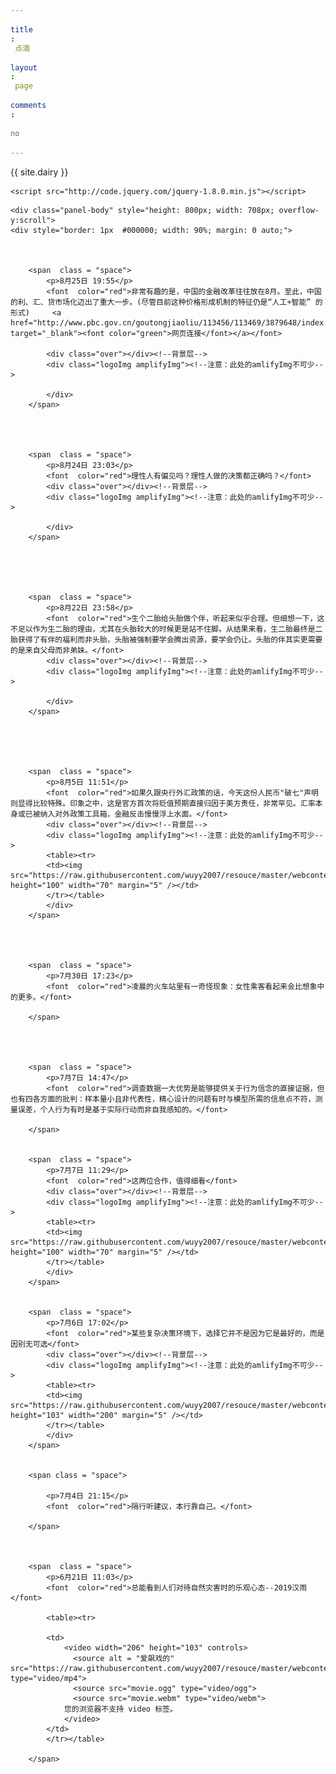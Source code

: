 ```yaml
---
title: 点滴
layout: page
comments: no
---
```


{{ site.dairy }}


<head>
	<style>
		.over {position: fixed; left:0; top:0; width:100%; z-index:100;}
		.tempContainer {position:fixed; width:100%; margin-right:0px; margin-left:0px; text-align:center; z-index:101;}
		span{
				display:block;
			}
			.space {
				margin-bottom:50px;
		img{
				height="200*0.518";
				width="200" ;
				border=0
			}
	</style>


	<script src="http://code.jquery.com/jquery-1.8.0.min.js"></script>
</head>


<body>
	<script>
		$(document).ready(function () {
			var imgsObj = $('.amplifyImg img');//需要放大的图像
			if(imgsObj){
				$.each(imgsObj,function(){
					$(this).click(function(){
						var currImg = $(this);
						coverLayer(1);
						var tempContainer = $('<div class=tempContainer></div>');//图片容器
						with(tempContainer){//width方法等同于$(this)
							appendTo("body");
							var windowWidth=$(window).width();
							var windowHeight=$(window).height();
							//获取图片原始宽度、高度
							var orignImg = new Image();
							orignImg.src =currImg.attr("src") ;
							var currImgWidth= orignImg.width;
							var currImgHeight = orignImg.height;
							if(currImgWidth<windowWidth){//为了让图片不失真，当图片宽度较小的时候，保留原图
								if(currImgHeight<windowHeight){
									var topHeight=(windowHeight-currImgHeight)/2;
									if(topHeight>35){/*此处为了使图片高度上居中显示在整个手机屏幕中：因为在android,ios的微信中会有一个title导航，35为title导航的高度*/
										topHeight=topHeight-35;
										css('top',topHeight);
									}else{
										css('top',25);
									}
									html('<img border=0 src=' + currImg.attr('src') + '>');
								}else{
									css('top',25);
									html('<img border=0 src=' + currImg.attr('src') + ' height='+windowHeight*0.7+'>');
								}
							}else{
								var currImgChangeHeight=(currImgHeight*windowWidth)/currImgWidth;
								if(currImgChangeHeight<windowHeight){
									var topHeight=(windowHeight-currImgChangeHeight)/2;
									if(topHeight>35){
										topHeight=topHeight-35;
										css('top',topHeight);
									}else{
										css('top',25);
									}
									html('<img border=0 src=' + currImg.attr('src') + ' width='+windowWidth*0.7+';>');
								}else{
									css('top',25);
									html('<img border=0 src=' + currImg.attr('src') + ' width='+windowWidth*0.7+'; height='+windowHeight*0.7+'>');
								}
							}
						}
						tempContainer.click(function(){
							$(this).remove();
							coverLayer(0);
						});
					});
				});
			}
			else{
				return false;
			}
			//使用禁用蒙层效果
			function coverLayer(tag){
				with($('.over')){
					if(tag==1){
						css('height',$(document).height());
						css('display','block');
						css('opacity',1);
						css("background-color","#FFFFFF");
						css("background-color","rgba(0,0,0,0.7)" );  //蒙层透明度
					}
					else{
						css('display','none');
					}
				}
			}
		});
	</script>



	<div class="panel-body" style="height: 800px; width: 708px; overflow-y:scroll">
	<div style="border: 1px  #000000; width: 90%; margin: 0 auto;">



		<span  class = "space">
			<p>8月25日 19:55</p>
			<font  color="red">非常有趣的是，中国的金融改革往往放在8月。至此，中国的利、汇、贷市场化迈出了重大一步。(尽管目前这种价格形成机制的特征仍是“人工+智能” 的形式)     <a href="http://www.pbc.gov.cn/goutongjiaoliu/113456/113469/3879648/index.html" target="_blank"><font color="green">网页连接</font></a></font>

			<div class="over"></div><!--背景层-->
			<div class="logoImg amplifyImg"><!--注意：此处的amlifyImg不可少-->

			</div>
		</span>
	
	
	
	
		<span  class = "space">
			<p>8月24日 23:03</p>
			<font  color="red">理性人有偏见吗？理性人做的决策都正确吗？</font>
			<div class="over"></div><!--背景层-->
			<div class="logoImg amplifyImg"><!--注意：此处的amlifyImg不可少-->

			</div>
		</span>
	
	



		<span  class = "space">
			<p>8月22日 23:58</p>
			<font  color="red">生个二胎给头胎做个伴，听起来似乎合理。但细想一下，这不足以作为生二胎的理由，尤其在头胎较大的时候更是站不住脚。从结果来看，生二胎最终是二胎获得了有伴的福利而非头胎，头胎被强制要学会腾出资源，要学会仍让。头胎的伴其实更需要的是来自父母而非弟妹。</font>
			<div class="over"></div><!--背景层-->
			<div class="logoImg amplifyImg"><!--注意：此处的amlifyImg不可少-->

			</div>
		</span>
	
	
	

	
		<span  class = "space">
			<p>8月5日 11:51</p>
			<font  color="red">如果久跟央行外汇政策的话，今天这份人民币"破七"声明则显得比较特殊。印象之中，这是官方首次将贬值预期直接归因于美方责任，非常罕见。汇率本身或已被纳入对外政策工具箱，金融反击慢慢浮上水面。</font>
			<div class="over"></div><!--背景层-->
			<div class="logoImg amplifyImg"><!--注意：此处的amlifyImg不可少-->
			<table><tr>
			<td><img src="https://raw.githubusercontent.com/wuyy2007/resouce/master/webcontentpic/pboc_rmb.jpg" height="100" width="70" margin="5" /></td>
			</tr></table>
			</div>
		</span>
	
	
	

		<span  class = "space">
			<p>7月30日 17:23</p>
			<font  color="red">凌晨的火车站里有一奇怪现象：女性乘客看起来会比想象中的更多。</font>

		</span>




		<span  class = "space">
			<p>7月7日 14:47</p>
			<font  color="red">调查数据一大优势是能够提供关于行为信念的直接证据，但也有四各方面的批判：样本量小且非代表性，精心设计的问题有时与模型所需的信息点不符，测量误差，个人行为有时是基于实际行动而非自我感知的。</font>

		</span>


		<span  class = "space">
			<p>7月7日 11:29</p>
			<font  color="red">这两位合作，值得细看</font>
			<div class="over"></div><!--背景层-->
			<div class="logoImg amplifyImg"><!--注意：此处的amlifyImg不可少-->
			<table><tr>
			<td><img src="https://raw.githubusercontent.com/wuyy2007/resouce/master/webcontentpic/slhbf.png" height="100" width="70" margin="5" /></td>
			</tr></table>
			</div>
		</span>


		<span  class = "space">
			<p>7月6日 17:02</p>
			<font  color="red">某些复杂决策环境下，选择它并不是因为它是最好的，而是因别无可选</font>
			<div class="over"></div><!--背景层-->
			<div class="logoImg amplifyImg"><!--注意：此处的amlifyImg不可少-->
			<table><tr>
			<td><img src="https://raw.githubusercontent.com/wuyy2007/resouce/master/webcontentpic/ice_and_sunshine.jpg" height="103" width="200" margin="5" /></td>
			</tr></table>
			</div>
		</span>


		<span class = "space">

			<p>7月4日 21:15</p>
			<font  color="red">隔行听建议，本行靠自己。</font>

		</span>



		<span  class = "space">
			<p>6月21日 11:03</p>
			<font  color="red">总能看到人们对待自然灾害时的乐观心态--2019汉雨</font>

			<table><tr>

			<td>
				<video width="206" height="103" controls>
				  <source alt = "爱飙戏的" src="https://raw.githubusercontent.com/wuyy2007/resouce/master/webcontentpic/rainshow.mp4" type="video/mp4">
				  <source src="movie.ogg" type="video/ogg">
				  <source src="movie.webm" type="video/webm">
				您的浏览器不支持 video 标签。
				</video>			
			</td>
			</tr></table>

		</span>
	
